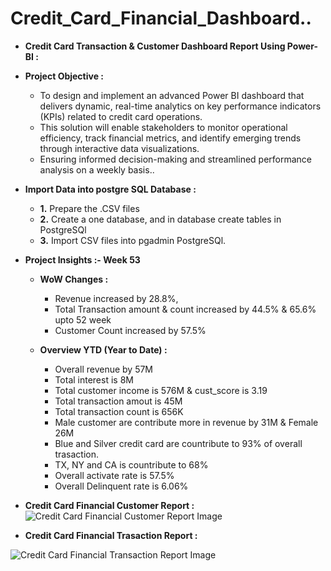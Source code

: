 # **Credit_Card_Financial_Dashboard..**

- **Credit Card Transaction & Customer Dashboard Report Using Power-BI :**

- **Project Objective :**
  
  - To design and implement an advanced Power BI dashboard that delivers dynamic, real-time analytics on key performance indicators (KPIs) related to credit card operations.
  - This solution will enable stakeholders to monitor operational efficiency, track financial metrics, and identify emerging trends through interactive data visualizations.
  - Ensuring informed decision-making and streamlined performance analysis on a weekly basis..

- **Import Data into postgre SQL Database :**

  - **1.** Prepare the .CSV files
  - **2.** Create a one database, and in database create tables in PostgreSQl
  - **3.** Import CSV files into pgadmin PostgreSQl.
 
- **Project Insights :- Week 53**

  - **WoW Changes :**
    - Revenue increased by 28.8%,
    - Total Transaction amount & count increased by 44.5% & 65.6% upto 52 week
    - Customer Count increased by 57.5%
   
  - **Overview YTD (Year to Date) :**
    - Overall revenue by 57M
    - Total interest is 8M
    - Total customer income is 576M & cust_score is 3.19
    - Total transaction amout is 45M
    - Total transaction count is 656K
    - Male customer are contribute more in revenue by 31M & Female 26M
    - Blue and Silver credit card are countribute to 93% of overall trasaction.
    - TX, NY and CA is countribute to 68%
    - Overall activate rate is 57.5%
    - Overall Delinquent rate is 6.06%

- **Credit Card Financial Customer Report :**
![Credit Card  Financial Customer Report Image](https://github.com/user-attachments/assets/2e282bbb-c695-4e23-9e47-60213c968a66)

- **Credit Card Financial Trasaction Report :**
  
![Credit Card  Financial Transaction Report Image](https://github.com/user-attachments/assets/c646fece-221d-492e-9d94-7e6f2789dc3e)
